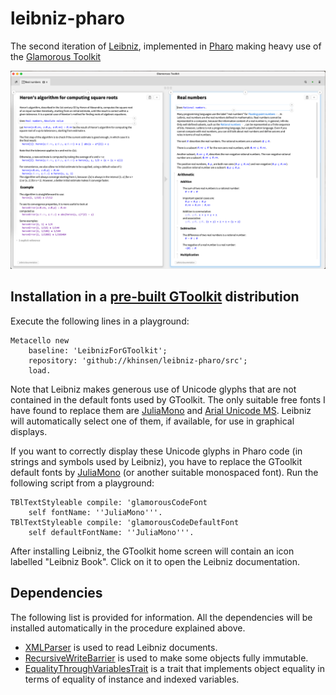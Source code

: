 # leibniz-pharo

The second iteration of [Leibniz](http://github.com/khinsen/leibniz), implemented in [Pharo](http://www.pharo.org/) making heavy use of the [Glamorous Toolkit](https://gtoolkit.com/)

![screenshot](./screenshot.png)


## Installation in a [pre-built GToolkit](https://gtoolkit.com/) distribution

Execute the following lines in a playground:
```
Metacello new
    baseline: 'LeibnizForGToolkit';
    repository: 'github://khinsen/leibniz-pharo/src';
    load.
```

Note that Leibniz makes generous use of Unicode glyphs that are not contained in the default fonts used by GToolkit. The only suitable free fonts I have found to replace them are [JuliaMono](https://juliamono.netlify.app/) and [Arial Unicode MS](https://docs.microsoft.com/en-us/typography/font-list/arial-unicode-ms). Leibniz will automatically select one of them, if available, for use in graphical displays.

If you want to correctly display these Unicode glyphs in Pharo code (in strings and symbols used by Leibniz), you have to replace the GToolkit default fonts by [JuliaMono](https://juliamono.netlify.app/) (or another suitable monospaced font). Run the following script from a playground:
```
TBlTextStyleable compile: 'glamorousCodeFont
    self fontName: ''JuliaMono'''.
TBlTextStyleable compile: 'glamorousCodeDefaultFont
    self defaultFontName: ''JuliaMono'''.
```

After installing Leibniz, the GToolkit home screen will contain an icon labelled "Leibniz Book". Click on it to open the Leibniz documentation.

## Dependencies

The following list is provided for information. All the dependencies will be installed automatically in the procedure explained above.

- [XMLParser](https://github.com/pharo-contributions/XML-XMLParser/) is used to read Leibniz documents.
- [RecursiveWriteBarrier](https://github.com//khinsen/RecursiveWriteBarrier) is used to make some objects fully immutable.
- [EqualityThroughVariablesTrait](https://github.com/khinsen/EqualityThroughVariablesTrait) is a trait that implements object equality in terms of equality of instance and indexed variables.

